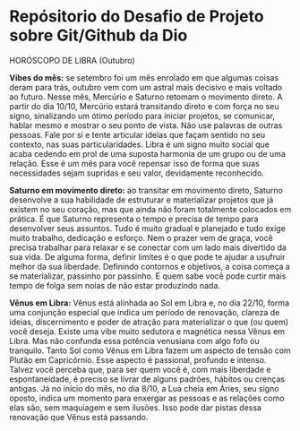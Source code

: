 # Repósitorio do Desafio de Projeto sobre Git/Github da Dio

HORÓSCOPO DE LIBRA (Outubro)



**Vibes do mês:** se setembro foi um mês enrolado em que algumas coisas deram para trás, outubro vem com um astral mais decisivo e mais voltado ao futuro. Nesse mês, Mercúrio e Saturno retomam o movimento direto. A partir do dia 10/10, Mercúrio estará transitando direto e com força no seu signo, sinalizando um ótimo período para iniciar projetos, se comunicar, hablar mesmo e mostrar o seu ponto de vista. Não use palavras de outras pessoas. Fale por si e tente articular ideias que façam sentido no seu contexto, nas suas particularidades. Libra é um signo muito social que acaba cedendo em prol de uma suposta harmonia de um grupo ou de uma relação. Esse é um mês para você repensar isso de forma que suas necessidades sejam supridas e seu valor, devidamente reconhecido.

**Saturno em movimento direto:** ao transitar em movimento direto, Saturno desenvolve a sua habilidade de estruturar e materializar projetos que já existem no seu coração, mas que ainda não foram totalmente colocados em prática. É que Saturno representa o tempo e precisa de tempo para desenvolver seus assuntos. Tudo é muito gradual e planejado e tudo exige muito trabalho, dedicação e esforço. Nem o prazer vem de graça, você precisa trabalhar para relaxar e se conectar com um lado mais divertido da sua vida. De alguma forma, definir limites é o que pode te ajudar a usufruir melhor da sua liberdade. Definindo contornos e objetivos, a coisa começa a se materializar, passinho por passinho. E quem sabe você pode curtir mais tempo de folga sem noias de não estar produzindo nada.

**Vênus em Libra:** Vênus está alinhada ao Sol em Libra e, no dia 22/10, forma uma conjunção especial que indica um período de renovação, clareza de ideias, discernimento e poder de atração para materializar o que (ou quem) você deseja. Existe uma vibe muito sedutora e magnética nessa Vênus em Libra. Mas não confunda essa potência venusiana com algo fofo ou tranquilo. Tanto Sol como Vênus em Libra fazem um aspecto de tensão com Plutão em Capricórnio. Esse aspecto é passional, profundo e intenso. Talvez você perceba que, para ser quem você é, com mais liberdade e espontaneidade, é preciso se livrar de alguns padrões, hábitos ou crenças antigas. Já no início do mês, no dia 8/10, a Lua cheia em Áries, seu signo oposto, indica um momento para enxergar as pessoas e as relações como elas são, sem maquiagem e sem ilusões. Isso pode dar pistas dessa renovação que Vênus está passando.
